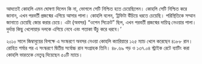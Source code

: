 আদতেই কোহলি এমন ঘোষণা দিলেন কি না, ভোগলে সেটি নিশ্চিত হতে চেয়েছিলেন। কোহলি সেটি নিশ্চিত করে জানান, এখন পরবর্তী প্রজন্মের এগিয়ে আসার পালা। কোহলি বলেন, ‘ট্রফিটা উঁচিয়ে ধরতে চেয়েছি। পরিস্থিতিকে সম্মান জানাতে চেয়েছি জোর করার চেয়ে। এটা (অবসর) “ওপেন সিক্রেট” ছিল, এখন পরবর্তী প্রজন্মের দায়িত্ব নেওয়ার পালা। দুর্দান্ত কিছু খেলোয়াড় দলকে এগিয়ে নেবে এবং পতাকা উঁচু করে ধরবে।’

২০১০ সালে জিম্বাবুয়ের বিপক্ষে এ সংস্করণে অবসর নেওয়া কোহলি ক্যারিয়ারে ১২৫ ম্যাচ খেলে করেছেন ৪১৮৮ রান। রোহিত শর্মার পর এ সংস্করণে দ্বিতীয় সর্বোচ্চ রান সংগ্রাহক তিনি। ৪৮.৬৯ গড় ও ১৩৭.০৪ স্ট্রাইক রেটে ব্যাটিং করা কোহলি ভারতকে নেতৃত্ব দিয়েছেন ৫০টি ম্যাচে।

